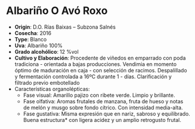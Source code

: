 # Albariño O Avó Roxo

- **Origin**: D.O. Rías Baixas – Subzona Salnés
- **Cosecha**: 2016
- **Type**: Blanco
- **Uva**: Albariño 100%
- **Grado alcohólico**: 12 %vol
- **Cultivo y Elaboración**: Procedente de viñedos en emparrado con poda tradiciona - orientada a bajas producciones. Vendimia en momento óptimo de maduración en caja - con selección de racimos. Despalillado y fermentación controlada a 16ºC durante 1 - días. Clarificación y filtrado previo embotellado
- Características organolépticas:
  - Fase visual: Amarillo pajizo con ribete verde. Limpio y brillante.
  - Fase olfativa: Aromas frutales de manzana, fruta de hueso y notas de melón y musgo sobre fondo cítrico. Con intensidad media-alta.
  - Fase gustativa: Misma expresión que en nariz, sabroso y equilibrado. Buena estructura\* con ligera acidez y un amplio retrogusto frutal.
